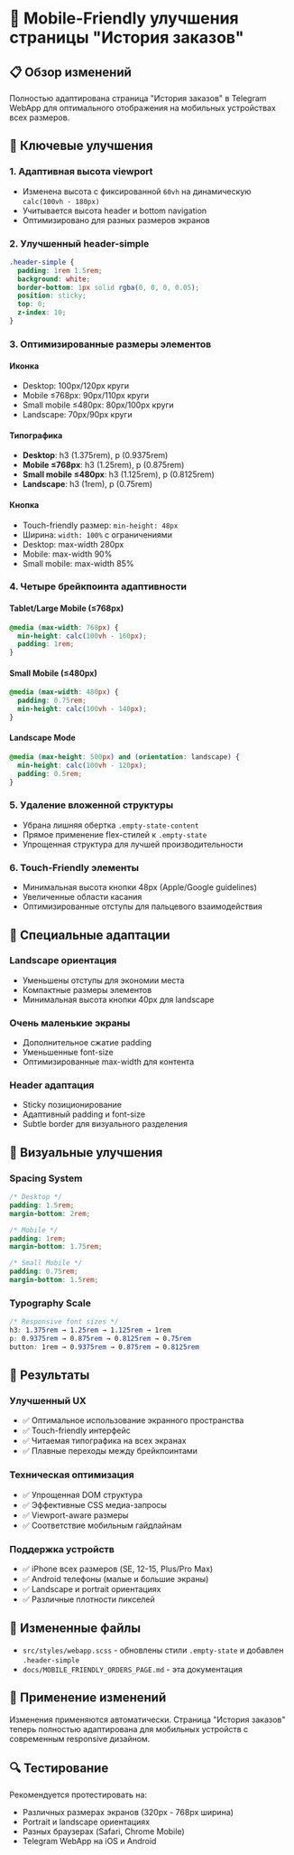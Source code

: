 # 📱 Mobile-Friendly улучшения страницы "История заказов"

## 📋 Обзор изменений

Полностью адаптирована страница "История заказов" в Telegram WebApp для оптимального отображения на мобильных устройствах всех размеров.

## 🎯 Ключевые улучшения

### 1. **Адаптивная высота viewport**
- Изменена высота с фиксированной `60vh` на динамическую `calc(100vh - 180px)`
- Учитывается высота header и bottom navigation
- Оптимизировано для разных размеров экранов

### 2. **Улучшенный header-simple**
```scss
.header-simple {
  padding: 1rem 1.5rem;
  background: white;
  border-bottom: 1px solid rgba(0, 0, 0, 0.05);
  position: sticky;
  top: 0;
  z-index: 10;
}
```

### 3. **Оптимизированные размеры элементов**

#### **Иконка**
- Desktop: 100px/120px круги
- Mobile ≤768px: 90px/110px круги
- Small mobile ≤480px: 80px/100px круги
- Landscape: 70px/90px круги

#### **Типографика**
- **Desktop**: h3 (1.375rem), p (0.9375rem)
- **Mobile ≤768px**: h3 (1.25rem), p (0.875rem)
- **Small mobile ≤480px**: h3 (1.125rem), p (0.8125rem)
- **Landscape**: h3 (1rem), p (0.75rem)

#### **Кнопка**
- Touch-friendly размер: `min-height: 48px`
- Ширина: `width: 100%` с ограничениями
- Desktop: max-width 280px
- Mobile: max-width 90%
- Small mobile: max-width 85%

### 4. **Четыре брейкпоинта адаптивности**

#### **Tablet/Large Mobile (≤768px)**
```scss
@media (max-width: 768px) {
  min-height: calc(100vh - 160px);
  padding: 1rem;
}
```

#### **Small Mobile (≤480px)**
```scss
@media (max-width: 480px) {
  padding: 0.75rem;
  min-height: calc(100vh - 140px);
}
```

#### **Landscape Mode**
```scss
@media (max-height: 500px) and (orientation: landscape) {
  min-height: calc(100vh - 120px);
  padding: 0.5rem;
}
```

### 5. **Удаление вложенной структуры**
- Убрана лишняя обертка `.empty-state-content`
- Прямое применение flex-стилей к `.empty-state`
- Упрощенная структура для лучшей производительности

### 6. **Touch-Friendly элементы**
- Минимальная высота кнопки 48px (Apple/Google guidelines)
- Увеличенные области касания
- Оптимизированные отступы для пальцевого взаимодействия

## 📱 Специальные адаптации

### **Landscape ориентация**
- Уменьшены отступы для экономии места
- Компактные размеры элементов
- Минимальная высота кнопки 40px для landscape

### **Очень маленькие экраны**
- Дополнительное сжатие padding
- Уменьшенные font-size
- Оптимизированные max-width для контента

### **Header адаптация**
- Sticky позиционирование
- Адаптивный padding и font-size
- Subtle border для визуального разделения

## 🎨 Визуальные улучшения

### **Spacing System**
```scss
/* Desktop */
padding: 1.5rem;
margin-bottom: 2rem;

/* Mobile */
padding: 1rem;
margin-bottom: 1.75rem;

/* Small Mobile */
padding: 0.75rem;
margin-bottom: 1.5rem;
```

### **Typography Scale**
```scss
/* Responsive font sizes */
h3: 1.375rem → 1.25rem → 1.125rem → 1rem
p: 0.9375rem → 0.875rem → 0.8125rem → 0.75rem
button: 1rem → 0.9375rem → 0.875rem → 0.8125rem
```

## 🚀 Результаты

### **Улучшенный UX**
- ✅ Оптимальное использование экранного пространства
- ✅ Touch-friendly интерфейс
- ✅ Читаемая типографика на всех экранах
- ✅ Плавные переходы между брейкпоинтами

### **Техническая оптимизация**
- ✅ Упрощенная DOM структура
- ✅ Эффективные CSS медиа-запросы
- ✅ Viewport-aware размеры
- ✅ Соответствие мобильным гайдлайнам

### **Поддержка устройств**
- ✅ iPhone всех размеров (SE, 12-15, Plus/Pro Max)
- ✅ Android телефоны (малые и большие экраны)
- ✅ Landscape и portrait ориентациях
- ✅ Различные плотности пикселей

## 📁 Измененные файлы

- `src/styles/webapp.scss` - обновлены стили `.empty-state` и добавлен `.header-simple`
- `docs/MOBILE_FRIENDLY_ORDERS_PAGE.md` - эта документация

## 🔄 Применение изменений

Изменения применяются автоматически. Страница "История заказов" теперь полностью адаптирована для мобильных устройств с современным responsive дизайном.

## 🔍 Тестирование

Рекомендуется протестировать на:
- Различных размерах экранов (320px - 768px ширина)
- Portrait и landscape ориентациях
- Разных браузерах (Safari, Chrome Mobile)
- Telegram WebApp на iOS и Android 